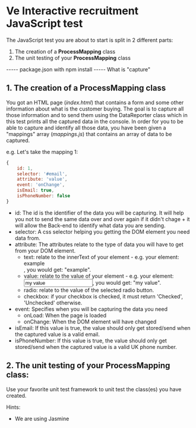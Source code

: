 # Ve Interactive recruitment JavaScript test

The JavaScript test you are about to start is split in 2 different parts:
  1. The creation of a **ProcessMapping** class
  2. The unit testing of your **ProcessMapping** class


----- package.json with npm install
----- What is "capture"

## 1. The creation of a ProcessMapping class

You got an HTML page (*index.html*) that contains a form and some other information about what is the customer buying.
The goal is to capture all those information and to send them using the DataReporter class which in this test prints all the captured data in the console.
In order for you to be able to capture and identify all those data, you have been given a "mappings" array (*mappings.js*) that contains an array of data to be captured.

e.g. Let's take the mapping 1:
```javascript
{
    id: 1,
    selector: '#email',
    attribute: 'value',
    event: 'onChange',
    isEmail: true,
    isPhoneNumber: false
}
```
* id: The id is the identifier of the data you will be capturing. It will help you not to send the same data over and over again if it didn't chage + it will allow the Back-end to identify what data you are sending.
* selector: A css selector helping you getting the DOM element you need data from.
* attribute: The attributes relate to the type of data you will have to get from your DOM element.
	* text: relate to the innerText of your element - e.g. your element: <div>example</div>, you would get: "example".
	* value: relate to the value of your element - e.g. your element: <input type="text" value="my value" />, you would get: "my value".
	* radio: relate to the value of the selected radio button.
	* checkbox: if your checkbox is checked, it must return 'Checked', 'Unchecked' otherwise.
* event: Specifies when you will be capturing the data you need  
	* onLoad: When the page is loaded
	* onChange: When the DOM element will have changed
* isEmail: If this value is true, the value should only get stored/send when the captured value is a valid email.
* isPhoneNumber: If this value is true, the value should only get stored/send when the captured value is a valid UK phone number.


## 2. The unit testing of your ProcessMapping class:

Use your favorite unit test framework to unit test the class(es) you have created.

Hints:
  * We are using Jasmine